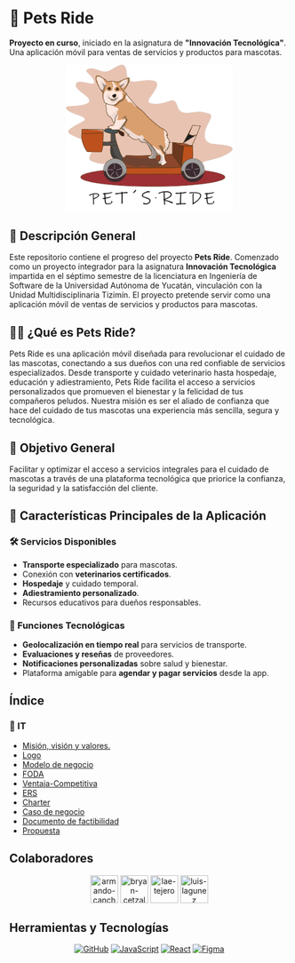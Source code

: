 # 🐾 Pets Ride
**Proyecto en curso**, iniciado en la asignatura de **"Innovación Tecnológica"**. Una aplicación móvil para ventas de servicios y productos para mascotas.

<div align="center">
<img src="logo.png" alt="Pets Ride" width="300">
</div>

## 🌟 Descripción General
Este repositorio contiene el progreso del proyecto **Pets Ride**. Comenzado como un proyecto integrador para la asignatura **Innovación Tecnológica** impartida en el séptimo semestre de la licenciatura en Ingeniería de Software de la Universidad Autónoma de Yucatán, vinculación con la Unidad Multidisciplinaria Tizimín. El proyecto pretende servir como una aplicación móvil de ventas de servicios y productos para mascotas.

## 🐶📱 ¿Qué es Pets Ride?
Pets Ride es una aplicación móvil diseñada para revolucionar el cuidado de las mascotas, conectando a sus dueños con una red confiable de servicios especializados. Desde transporte y cuidado veterinario hasta hospedaje, educación y adiestramiento, Pets Ride facilita el acceso a servicios personalizados que promueven el bienestar y la felicidad de tus compañeros peludos. Nuestra misión es ser el aliado de confianza que hace del cuidado de tus mascotas una experiencia más sencilla, segura y tecnológica.

## 🎯 Objetivo General
Facilitar y optimizar el acceso a servicios integrales para el cuidado de mascotas a través de una plataforma tecnológica que priorice la confianza, la seguridad y la satisfacción del cliente.

## 🚀 Características Principales de la Aplicación

###  🛠 Servicios Disponibles
- **Transporte especializado** para mascotas.
- Conexión con **veterinarios certificados**.
- **Hospedaje** y cuidado temporal.
- **Adiestramiento personalizado**.
- Recursos educativos para dueños responsables.

### 📱 Funciones Tecnológicas
- **Geolocalización en tiempo real** para servicios de transporte.
- **Evaluaciones y reseñas** de proveedores.
- **Notificaciones personalizadas** sobre salud y bienestar.
- Plataforma amigable para **agendar y pagar servicios** desde la app.

## Índice
### 📂 IT
* [Misión, visión y valores.](Misión-Visión-Valores.pdf)
* [Logo](logo.png)
* [Modelo de negocio](Modelo-Negocio.pdf)
* [FODA](FODA.png)
* [Ventaja-Competitiva](Ventaja-Competitiva.pdf)
* [ERS](ERS_PetsRide.pdf)
* [Charter](CharterPets'Ride.pdf)
* [Caso de negocio](Business_Case.pdf)
* [Documento de factibilidad](DocumentodeFactibilidad.pdf)
* [Propuesta](Propuesta.pdf)


## Colaboradores

<div align="center">
<a href="https://github.com/ArmandoCanche"><img src="https://avatars.githubusercontent.com/u/91635600?s=96&v=4" title="armando-canche" width="50" height="50" ></a>
<a href="https://github.com/BryanCetzal"><img src="https://avatars.githubusercontent.com/u/91039569?v=4" title="bryan-cetzal" width="50" height="50" ></a>
<a href="https://github.com/LeticiaTejeroGamboa2401"><img src="https://avatars.githubusercontent.com/u/92128636?v=4" title="lae-tejero" width="50" height="50" ></a>
<a href="https://github.com/LuisLagunez"><img src="https://avatars.githubusercontent.com/u/72402156?v=4" title="luis-lagunez" width="50" height="50" ></a>
</div>


## Herramientas y Tecnologías

<div align="center">
<a href="https://github.com"><img src="https://img.shields.io/badge/-GitHub-181717?logo=github&logoColor=white" alt="GitHub"></a>
<a href="https://www.javascript.com/"><img src="https://img.shields.io/badge/-JavaScript-F7DF1E?logo=javascript&logoColor=black" alt="JavaScript"></a>
<a href="https://reactjs.org/"><img src="https://img.shields.io/badge/-React-61DAFB?logo=react&logoColor=black" alt="React"></a>
<a href="https://www.figma.com/"><img src="https://img.shields.io/badge/-Figma-F24E1E?logo=figma&logoColor=white" alt="Figma"></a>
</div>

